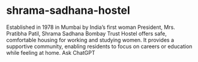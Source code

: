 # shrama-sadhana-hostel
Established in 1978 in Mumbai by India’s first woman President, Mrs. Pratibha Patil, Shrama Sadhana Bombay Trust Hostel offers safe, comfortable housing for working and studying women. It provides a supportive community, enabling residents to focus on careers or education while feeling at home.         Ask ChatGPT
